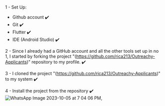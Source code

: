 1 - Set Up: 
- Github account ✔️
- Git ✔️
- Flutter ✔️
- IDE (Android Studio) ✔️

2 - Since I already had a GitHub account and all the other tools set up in no 1,  I started by forking the project "(https://github.com/rica213/Outreachy-Applicants)" repository to my profile. ✔️

3 - I cloned the project "(https://github.com/rica213/Outreachy-Applicants)"  to my system ✔️

4 - Install the project from the repository ✔️
![WhatsApp Image 2023-10-05 at 7 04 06 PM](https://github.com/mercyjae/Outreachy-Applicants/assets/83911888/759088fe-d965-4d08-bae1-45a0894f0632),
